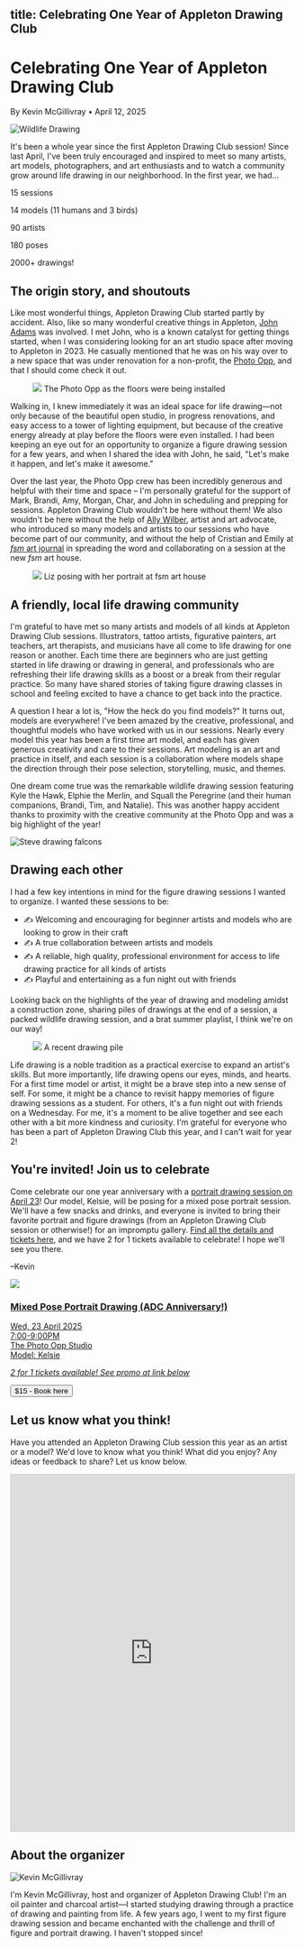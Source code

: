 title: Celebrating One Year of Appleton Drawing Club
----

<h1 class="text-5xl text-center mb-4">Celebrating One Year of Appleton Drawing Club</h1>
<p class="text-center text-xl">By Kevin McGillivray • April 12, 2025</p>

<img src="https://res.cloudinary.com/db5mnmxzn/image/upload/v1742585378/250226_ADCWildlifeDrawing_M4W_012_teyyz9.jpg" alt="Wildlife Drawing" class="block my-2" />

It's been a whole year since the first Appleton Drawing Club session! Since last April, I've been truly encouraged and inspired to meet so many artists, art models, photographers, and art enthusiasts and to watch a community grow around life drawing in our neighborhood. In the first year, we had...

<div class="font-bold text-2xl p-4 mb-4 text-green-900 text-center">
  <p><span class="text-4xl">15</span> sessions</p>
  <p><span class="text-4xl">14</span> models (11 humans and 3 birds)</p>
  <p><span class="text-4xl">90</span> artists</p>
  <p><span class="text-4xl">180</span> poses</p>
  <p><span class="text-4xl">2000+</span> drawings!</p>
</div>

## The origin story, and shoutouts

Like most wonderful things, Appleton Drawing Club started partly by accident. Also, like so many wonderful creative things in Appleton, [John Adams](https://www.thephotoopp.org/john) was involved. I met John, who is a known catalyst for getting things started, when I was considering looking for an art studio space after moving to Appleton in 2023. He casually mentioned that he was on his way over to a new space that was under renovation for a non-profit, the [Photo Opp](https://www.thephotoopp.org), and that I should come check it out.

<figure>
<img src="https://res.cloudinary.com/db5mnmxzn/image/upload/v1744482569/Screenshot_2025-04-12_at_1.28.49_PM_ecdhpc.png">
<caption>The Photo Opp as the floors were being installed</caption>
</figure>

Walking in, I knew immediately it was an ideal space for life drawing—not only because of the beautiful open studio, in progress renovations, and easy access to a tower of lighting equipment, but because of the creative energy already at play before the floors were even installed. I had been keeping an eye out for an opportunity to organize a figure drawing session for a few years, and when I shared the idea with John, he said, "Let's make it happen, and let's make it awesome."

Over the last year, the Photo Opp crew has been incredibly generous and helpful with their time and space – I'm personally grateful for the support of Mark, Brandi, Amy, Morgan, Char, and John in scheduling and prepping for sessions. Appleton Drawing Club wouldn't be here without them! We also wouldn't be here without the help of [Ally Wilber](https://allywilber.com), artist and art advocate, who introduced so many models and artists to our sessions who have become part of our community, and without the help of Cristian and Emily at [_fsm_ art journal](https://fsm.ink) in spreading the word and collaborating on a session at the new _fsm_ art house.

<figure>
  <img src="https://res.cloudinary.com/db5mnmxzn/image/upload/v1744483487/IMG_4064_lktmuv.jpg">
  <caption>Liz posing with her portrait at fsm art house</caption>
</figure>

## A friendly, local life drawing community

I'm grateful to have met so many artists and models of all kinds at Appleton Drawing Club sessions. Illustrators, tattoo artists, figurative painters, art teachers, art therapists, and musicians have all come to life drawing for one reason or another. Each time there are beginners who are just getting started in life drawing or drawing in general, and professionals who are refreshing their life drawing skills as a boost or a break from their regular practice. So many have shared stories of taking figure drawing classes in school and feeling excited to have a chance to get back into the practice.

A question I hear a lot is, "How the heck do you find models?" It turns out, models are everywhere! I've been amazed by the creative, professional, and thoughtful models who have worked with us in our sessions. Nearly every model this year has been a first time art model, and each has given generous creativity and care to their sessions. Art modeling is an art and practice in itself, and each session is a collaboration where models shape the direction through their pose selection, storytelling, music, and themes.

One dream come true was the remarkable wildlife drawing session featuring Kyle the Hawk, Elphie the Merlin, and Squall the Peregrine (and their human companions, Brandi, Tim, and Natalie). This was another happy accident thanks to proximity with the creative community at the Photo Opp and was a big highlight of the year!

<img class="mb-4" src="https://res.cloudinary.com/db5mnmxzn/image/upload/v1744483259/250226_ADCWildlifeDrawing_M4W_018_pgee4x.jpg" alt="Steve drawing falcons">

## Drawing each other

I had a few key intentions in mind for the figure drawing sessions I wanted to organize. I wanted these sessions to be:

- ✍️ Welcoming and encouraging for beginner artists and models who are looking to grow in their craft
- ✍️ A true collaboration between artists and models
- ✍️ A reliable, high quality, professional environment for access to life drawing practice for all kinds of artists
- ✍️ Playful and entertaining as a fun night out with friends

Looking back on the highlights of the year of drawing and modeling amidst a construction zone, sharing piles of drawings at the end of a session, a packed wildlife drawing session, and a brat summer playlist, I think we're on our way!

<figure>
  <img src="https://res.cloudinary.com/db5mnmxzn/image/upload/v1744482942/IMG_5172_rpm48b.jpg">
  <caption>A recent drawing pile</caption>
</figure>

Life drawing is a noble tradition as a practical exercise to expand an artist's skills. But more importantly, life drawing opens our eyes, minds, and hearts. For a first time model or artist, it might be a brave step into a new sense of self. For some, it might be a chance to revisit happy memories of figure drawing sessions as a student. For others, it's a fun night out with friends on a Wednesday. For me, it's a moment to be alive together and see each other with a bit more kindness and curiosity. I'm grateful for everyone who has been a part of Appleton Drawing Club this year, and I can't wait for year 2!

## You're invited! Join us to celebrate

Come celebrate our one year anniversary with a [portrait drawing session on April 23](https://www.eventbrite.com/e/portrait-drawing-with-appleton-drawing-club-april-23-2025-tickets-1294900374879?aff=oddtdtcreator)! Our model, Kelsie, will be posing for a mixed pose portrait session. We'll have a few snacks and drinks, and everyone is invited to bring their favorite portrait and figure drawings (from an Appleton Drawing Club session or otherwise!) for an impromptu gallery. [Find all the details and tickets here](https://www.eventbrite.com/e/portrait-drawing-with-appleton-drawing-club-april-23-2025-tickets-1294900374879?aff=oddtdtcreator), and we have 2 for 1 tickets available to celebrate! I hope we'll see you there.

–Kevin

<div class="block shadow bg-white mb-4 max-w-64 mx-auto">
  <a class="block" target="_blank" href="https://www.eventbrite.com/e/1294900374879?aff=oddtdtcreator">
    <img src="https://res.cloudinary.com/db5mnmxzn/image/upload/c_fill,g_center,h_750,w_750/v1742399179/IMG_0498_hjcuyv.jpg">
    <div class="p-3">
      <h3>Mixed Pose Portrait Drawing (ADC Anniversary!)</h3>
      <p>Wed, 23 April 2025<br>7:00-9:00PM<br>The Photo Opp Studio<br>Model: Kelsie</p>
      <p><em>2 for 1 tickets available! See promo at link below</em></p>
      <button>$15 - Book here</button>
    </div>
  </a>
</div>

## Let us know what you think!

Have you attended an Appleton Drawing Club session this year as an artist or a model? We'd love to know what you think! What did you enjoy? Any ideas or feedback to share? Let us know below.

<iframe class="airtable-embed mb-4" src="https://airtable.com/embed/appZ8b20NKIBuFhjp/pagVRKhNtH6l3XYWQ/form" frameborder="0" onmousewheel="" width="100%" height="633" style="background: transparent; border: 1px solid #ccc;"></iframe>

## About the organizer

<img src="https://res.cloudinary.com/db5mnmxzn/image/upload/v1742585097/94efe12d-5c9e-44bd-bfbb-ed71bb7a4baf_rw_1920_q8jnsu.jpg" alt="Kevin McGillivray" class="rounded-full w-48 h-48 float-left mr-4 mb-2">

I'm Kevin McGillivray, host and organizer of Appleton Drawing Club! I'm an oil painter and charcoal artist—I started studying drawing through a practice of drawing and painting from life. A few years ago, I went to my first figure drawing session and became enchanted with the challenge and thrill of figure and portrait drawing. I haven't stopped since!


